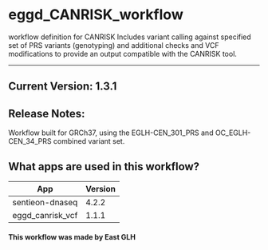 # eggd_CANRISK_workflow
workflow definition for CANRISK
Includes variant calling against specified set of PRS variants (genotyping) and additional checks and VCF modifications to provide an output compatible with the CANRISK tool.

-------
## Current Version: 1.3.1

## Release Notes:

Workflow built for GRCh37, using the EGLH-CEN_301_PRS and OC_EGLH-CEN_34_PRS combined variant set.

## What apps are used in this workflow?

|  App 	| Version  	|
|---	|---	|
|sentieon-dnaseq     |4.2.2|
|eggd_canrisk_vcf    |1.1.1|



#### This workflow was made by East GLH
